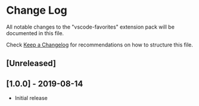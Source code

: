 # Change Log

All notable changes to the "vscode-favorites" extension pack will be documented in this file.

Check [Keep a Changelog](http://keepachangelog.com/) for recommendations on how to structure this file.

## [Unreleased]

## [1.0.0] - 2019-08-14

- Initial release
